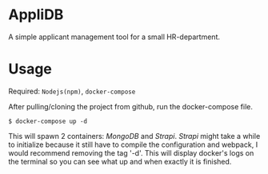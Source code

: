# AppliDB

A simple applicant management tool for a small HR-department.

# Usage

Required: `Nodejs(npm)`, `docker-compose`

After pulling/cloning the project from github, run the docker-compose file.

`$ docker-compose up -d`

This will spawn 2 containers: _MongoDB_ and _Strapi_. _Strapi_ might take a while to initialize because it still have to compile the configuration and webpack, I would recommend removing the tag '-d'. This will display docker's logs on the terminal so you can see what up and when exactly it is finished.
